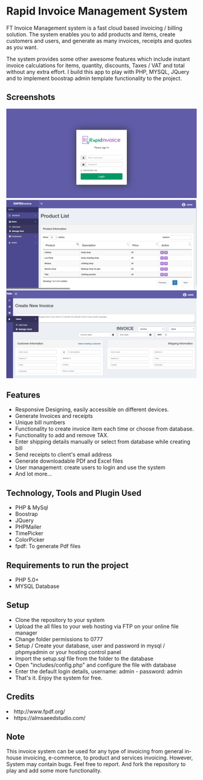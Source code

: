 # Rapid Invoice Management System

FT Invoice Management system is a fast cloud based invoicing / billing solution. The system enables you to add products and items, create customers and users, and generate as many invoices, receipts and quotes as you want.

The system provides some other awesome features which include instant invoice calculations for items, quantity, discounts, Taxes / VAT and total without any extra effort. I build this app to play with PHP, MYSQL, JQuery and to implement boostrap admin template functionality to the project.


<h2>Screenshots</h2>

<img src="screenshots/login.png" alt="login_page"/>
<img src="screenshots/products.png" alt="products_page"/>
<img src="screenshots/create_invoice.png" alt="Create Invoice"/>


<h2>Features</h2>

<ul>
<li>Responsive Designing, easily accessible on different devices.</li>
<li>Generate Invoices and receipts</li>
<li>Unique bill numbers</li>
<li>Functionality to create invoice item each time or choose from database.</li>
<li>Functionality to add and remove TAX.</li>
<li>	Enter shipping details manually or select from database while creating bill</li>
<li>	Send receipts to client's email address</li>
<li>	Generate downloadable PDf and Excel files</li>
<li>	User management: create users to login and use the system</li>
<li> And lot more...</li>
</ul>


<h2>Technology, Tools and Plugin Used</h2>

<ul>
<li>PHP & MySql</li>
<li>Boostrap</li>
<li>JQuery</li>
<li>PHPMailer</li>
<li>TimePicker</li>
<li>ColorPicker</li>
<li>fpdf: To generate Pdf files</li>
</ul>

<h2>Requirements to run the project</h2>
<ul>
<li>PHP 5.0+</li>
<li>MYSQL Database</li>
</ul>

<h2>Setup</h2>

<ul>
<li>Clone the repository to your system</li>
<li>Upload the all files to your web hosting via FTP on your online file manager</li>
<li>Change folder permissions to 0777</li>
<li>Setup / Create your database, user and password in mysql / phpmyadmin or your hosting control panel</li>
<li>Import the setup.sql file from the folder to the database</li>
<li>Open "includes/config.php" and configure the file with database</li>
<li>Enter the default login details, username: admin - password: admin</li>
<li>That's it. Enjoy the system for free.</li>
</ul>


<h2>Credits</h2>
<li>http://www.fpdf.org/</li>
<li>https://almsaeedstudio.com/</li>


<h2>Note</h2>
This invoice system can be used for any type of invoicing from general in-house invoicing, e-commerce, to product and services invoicing. However, System may contain bugs. Feel free to report. And fork the repository to play and add some more functionality.
 
